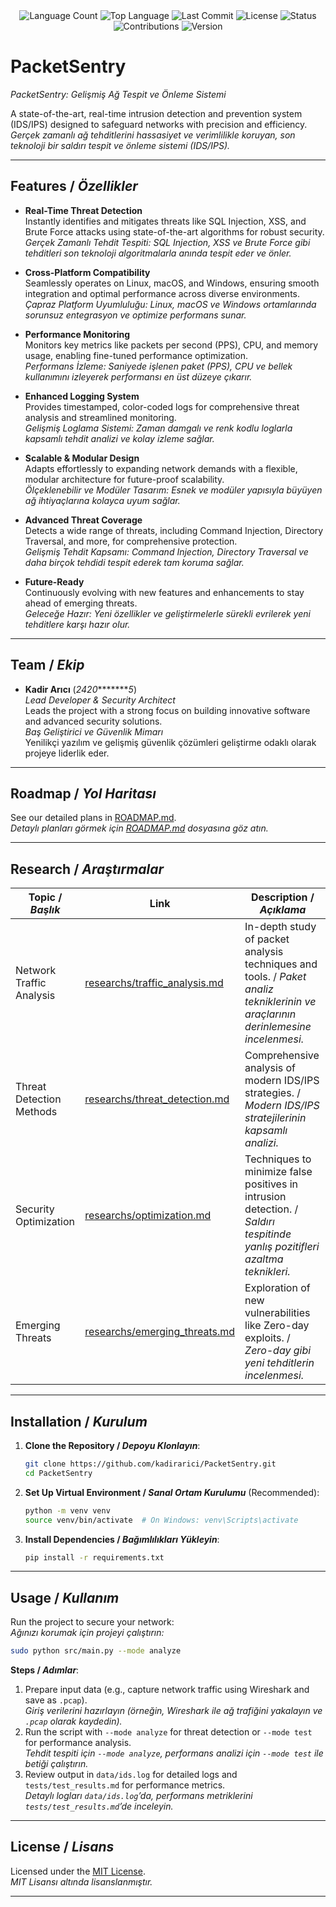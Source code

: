 <div align="center">
  <img src="https://img.shields.io/github/languages/count/kadirarici/PacketSentry?style=flat-square&color=blueviolet" alt="Language Count">
  <img src="https://img.shields.io/badge/Language-Python-1e90ff?style=flat-square" alt="Top Language">
  <img src="https://img.shields.io/github/last-commit/kadirarici/PacketSentry?date-today&style=flat-square&color=ff69b4" alt="Last Commit">
  <img src="https://img.shields.io/badge/License-MIT-yellow?style=flat-square" alt="License">
  <img src="https://img.shields.io/badge/Status-Active-green?style=flat-square" alt="Status">
  <img src="https://img.shields.io/badge/Contributions-Welcome-brightgreen?style=flat-square" alt="Contributions">
  <img src="https://img.shields.io/badge/Version-1.0-blueviolet?style=flat-square" alt="Version">
</div>

# PacketSentry
*PacketSentry: Gelişmiş Ağ Tespit ve Önleme Sistemi*

A state-of-the-art, real-time intrusion detection and prevention system (IDS/IPS) designed to safeguard networks with precision and efficiency.  
*Gerçek zamanlı ağ tehditlerini hassasiyet ve verimlilikle koruyan, son teknoloji bir saldırı tespit ve önleme sistemi (IDS/IPS).*

---

## Features / *Özellikler*

- **Real-Time Threat Detection**  
  Instantly identifies and mitigates threats like SQL Injection, XSS, and Brute Force attacks using state-of-the-art algorithms for robust security.  
  *Gerçek Zamanlı Tehdit Tespiti: SQL Injection, XSS ve Brute Force gibi tehditleri son teknoloji algoritmalarla anında tespit eder ve önler.*

- **Cross-Platform Compatibility**  
  Seamlessly operates on Linux, macOS, and Windows, ensuring smooth integration and optimal performance across diverse environments.  
  *Çapraz Platform Uyumluluğu: Linux, macOS ve Windows ortamlarında sorunsuz entegrasyon ve optimize performans sunar.*

- **Performance Monitoring**  
  Monitors key metrics like packets per second (PPS), CPU, and memory usage, enabling fine-tuned performance optimization.  
  *Performans İzleme: Saniyede işlenen paket (PPS), CPU ve bellek kullanımını izleyerek performansı en üst düzeye çıkarır.*

- **Enhanced Logging System**  
  Provides timestamped, color-coded logs for comprehensive threat analysis and streamlined monitoring.  
  *Gelişmiş Loglama Sistemi: Zaman damgalı ve renk kodlu loglarla kapsamlı tehdit analizi ve kolay izleme sağlar.*

- **Scalable & Modular Design**  
  Adapts effortlessly to expanding network demands with a flexible, modular architecture for future-proof scalability.  
  *Ölçeklenebilir ve Modüler Tasarım: Esnek ve modüler yapısıyla büyüyen ağ ihtiyaçlarına kolayca uyum sağlar.*

- **Advanced Threat Coverage**  
  Detects a wide range of threats, including Command Injection, Directory Traversal, and more, for comprehensive protection.  
  *Gelişmiş Tehdit Kapsamı: Command Injection, Directory Traversal ve daha birçok tehdidi tespit ederek tam koruma sağlar.*

- **Future-Ready**  
  Continuously evolving with new features and enhancements to stay ahead of emerging threats.  
  *Geleceğe Hazır: Yeni özellikler ve geliştirmelerle sürekli evrilerek yeni tehditlere karşı hazır olur.*

---

## Team / *Ekip*

- **Kadir Arıcı** (*2420*********5*)  
  *Lead Developer & Security Architect*  
  Leads the project with a strong focus on building innovative software and advanced security solutions.  
  *Baş Geliştirici ve Güvenlik Mimarı*  
  Yenilikçi yazılım ve gelişmiş güvenlik çözümleri geliştirme odaklı olarak projeye liderlik eder.

---

## Roadmap / *Yol Haritası*

See our detailed plans in [ROADMAP.md](ids-ips-project/ROADMAP.md).  
*Detaylı planları görmek için [ROADMAP.md](ids-ips-project/ROADMAP.md) dosyasına göz atın.*

---

## Research / *Araştırmalar*

| Topic / *Başlık*        | Link                                    | Description / *Açıklama*                        |
|-------------------------|-----------------------------------------|------------------------------------------------|
| Network Traffic Analysis | [researchs/traffic_analysis.md](researchs/traffic_analysis.md) | In-depth study of packet analysis techniques and tools. / *Paket analiz tekniklerinin ve araçlarının derinlemesine incelenmesi.* |
| Threat Detection Methods | [researchs/threat_detection.md](researchs/threat_detection.md) | Comprehensive analysis of modern IDS/IPS strategies. / *Modern IDS/IPS stratejilerinin kapsamlı analizi.* |
| Security Optimization    | [researchs/optimization.md](researchs/optimization.md) | Techniques to minimize false positives in intrusion detection. / *Saldırı tespitinde yanlış pozitifleri azaltma teknikleri.* |
| Emerging Threats         | [researchs/emerging_threats.md](researchs/emerging_threats.md) | Exploration of new vulnerabilities like Zero-day exploits. / *Zero-day gibi yeni tehditlerin incelenmesi.* |

---

## Installation / *Kurulum*

1. **Clone the Repository / *Depoyu Klonlayın***:  
   ```bash
   git clone https://github.com/kadirarici/PacketSentry.git
   cd PacketSentry
   ```

2. **Set Up Virtual Environment / *Sanal Ortam Kurulumu*** (Recommended):  
   ```bash
   python -m venv venv
   source venv/bin/activate  # On Windows: venv\Scripts\activate
   ```

3. **Install Dependencies / *Bağımlılıkları Yükleyin***:  
   ```bash
   pip install -r requirements.txt
   ```

---

## Usage / *Kullanım*

Run the project to secure your network:  
*Ağınızı korumak için projeyi çalıştırın:*

```bash
sudo python src/main.py --mode analyze
```

**Steps / *Adımlar***:  
1. Prepare input data (e.g., capture network traffic using Wireshark and save as `.pcap`).  
   *Giriş verilerini hazırlayın (örneğin, Wireshark ile ağ trafiğini yakalayın ve `.pcap` olarak kaydedin).*  
2. Run the script with `--mode analyze` for threat detection or `--mode test` for performance analysis.  
   *Tehdit tespiti için `--mode analyze`, performans analizi için `--mode test` ile betiği çalıştırın.*  
3. Review output in `data/ids.log` for detailed logs and `tests/test_results.md` for performance metrics.  
   *Detaylı logları `data/ids.log`’da, performans metriklerini `tests/test_results.md`’de inceleyin.*

<!---

## Contributing / *Katkıda Bulunma*

We welcome contributions! To help:  
1. Fork the repository.  
2. Clone your fork (`git clone git@github.com:YOUR_USERNAME/PacketSentry.git`).  
3. Create a branch (`git checkout -b feature/your-feature`).  
4. Commit changes with clear, descriptive messages.  
5. Push to your fork (`git push origin feature/your-feature`).  
6. Open a Pull Request.  

Follow our coding standards (see [CONTRIBUTING.md](CONTRIBUTING.md)).  
*Topluluk katkilerini memnuniyetle karşılıyoruz! Katkıda bulunmak için yukarıdaki adımları izleyin ve kodlama standartlarımıza uyun.*
-->
---

## License / *Lisans*

Licensed under the [MIT License](LICENSE.md).  
*MIT Lisansı altında lisanslanmıştır.*

---

<!--## Acknowledgements / *Teşekkürler* (Optional)

Thanks to:  
- 
-  

*Teşekkürler: İstinye Üniversitesi’ne yenilikçi akademik ortamı için, Scapy ve Psutil kütüphanelerine güçlü ve güvenilir destekleri için, açık kaynak topluluğuna ilham ve iş birliği için.*

---

## Contact / *İletişim* (Optional)

Project Maintainer: Kadir Arıcı - [kadir.arici@istinye.edu.tr](mailto:kadir.arici@istinye.edu.tr)  
Found a bug? Open an issue.  

*Proje Sorumlusu: Kadir Arıcı - [kadir.arici@istinye.edu.tr](mailto:kadir.arici@istinye.edu.tr). Hata bulursanız bir sorun bildirin.*
### -->
